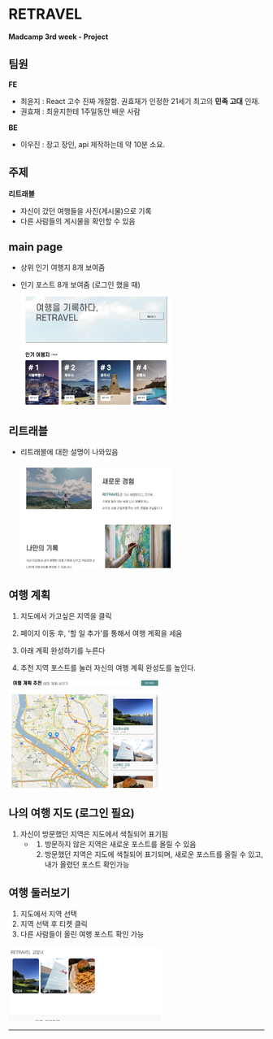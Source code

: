 # RETRAVEL



**Madcamp 3rd week - Project**



## 팀원

**FE**

- 최윤지 : React 고수 진짜 개잘함. 권효재가 인정한 21세기 최고의 **민족 고대** 인재.
- 권효재 : 최윤지한테 1주일동안 배운 사람

**BE**

- 이우진 : 장고 장인, api 제작하는데 약 10분 소요.



## 주제

**리트래블**

- 자신이 갔던 여행들을 사진(게시물)으로 기록
- 다른 사람들의 게시물을 확인할 수 있음



## main page

-  상위 인기 여행지 8개 보여줌

- 인기 포스트 8개 보여줌 (로그인 했을 때)

  <img src="./image/1.png" width="300px"/>

  

## 리트래블

- 리트래블에 대한 설명이 나와있음

  <img src="./image/3.png" width="300px"/>


## 여행 계획

1. 지도에서 가고싶은 지역을 클릭

2. 페이지 이동 후, '할 일 추가'를 통해서 여행 계획을 세움

3. 아래 계획 완성하기를 누른다

4. 추천 지역 포스트를 눌러 자신의 여행 계획 완성도를 높인다. 

  <img src="./image/4.png" width="300px"/>


## 나의 여행 지도 (로그인 필요)

1. 자신이 방문했던 지역은 지도에서 색칠되어 표기됨
   - 1. 방문하지 않은 지역은 새로운 포스트를 올릴 수 있음
     2. 방문했던 지역은 지도에 색칠되어 표기되며, 새로운 포스트를 올릴 수 있고, 내가 올렸던 포스트 확인가능



## 여행 둘러보기

1. 지도에서 지역 선택
2. 지역 선택 후 티켓 클릭
3. 다른 사람들이 올린 여행 포스트 확인 가능

  <img src="./image/2.png" width="300px"/>















---



